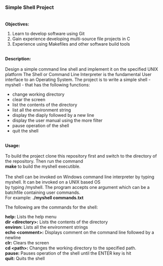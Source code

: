 ### Simple Shell Project<br><br>

**Objectives:**<br>
1. Learn to develop software using Git<br>
2. Gain experience developing multi-source file projects in C<br>
3. Experience using Makefiles and other software build tools<br><br>


**Description:**<br><br>
Design a simple command line shell and implement it on the specified UNIX platform
The Shell or Command Line Interpreter is the fundamental User interface to
an Operating System. The project is to write a simple shell - myshell -
that has the following functions:<br>

* change working directory
* clear the screen
* list the contents of the directory
* list all the environment string
* display the diaply followed by a new line
* display the user manual using the more filter
* pause operation of the shell
* quit the shell

<br>**Usage:**<br><br>
To build the project clone this repository first and switch to the directory of the repository. Then run the command<br>
**make** to build the myshell executible.<br><br>
The shell can be invoked on Windows command line interpreter by typing myshell. It can be invoked on a UNIX based OS<br>
by typing /myshell. The program accepts one argument which can be a batchfile containing user commands. <br>
For example: **./myshell commands.txt** <br>

The following are the commands for the shell: <br>

**help:**  Lists the help menu <br>
**dir <directory\>:**  Lists the contents of the directory <br>
**environ:** Lists all the environment strings <br>
**echo <comment\>:** Displays comment on the command line followed by a newline <br>
**clr:** Clears the screen <br>
**cd <path\>:** Changes the working directory to the specified path. <br>
**pause:** Pauses operation of the shell until the ENTER key is hit <br>
**quit:** Quits the shell <br>
